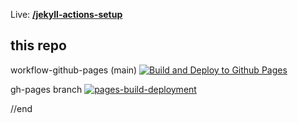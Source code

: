 Live: [**/jekyll-actions-setup**](https://thegreedypeople.github.io/jekyll-actions-setup)

## this repo
workflow-github-pages (main)
[![Build and Deploy to Github Pages](https://github.com/thegreedypeople/jekyll-actions-setup/actions/workflows/github-pages.yml/badge.svg)](https://github.com/thegreedypeople/jekyll-actions-setup/actions/workflows/github-pages.yml)

gh-pages branch
[![pages-build-deployment](https://github.com/thegreedypeople/jekyll-actions-setup/actions/workflows/pages/pages-build-deployment/badge.svg?branch=gh-pages)](https://github.com/thegreedypeople/jekyll-actions-setup/actions/workflows/pages/pages-build-deployment)




//end
